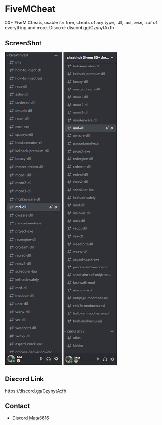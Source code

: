 # FiveMCheat
50+ FiveM Cheats, usable for free, cheats of any type, .dll, .asi, .exe, .rpf of everything and more. Discord: discord.gg/CzynytAxfh 

## ScreenShot
![screen1.png](https://github.com/itsmat/FiveMCheat/blob/Nuker-Tool/Screen.PNG)
![screen2.png](https://github.com/itsmat/FiveMCheat/blob/Nuker-Tool/Screen2.PNG)

## Discord Link
https://discord.gg/CzynytAxfh 

## Contact
- Discord [Mat#3616](https://github.com/itsmat)
